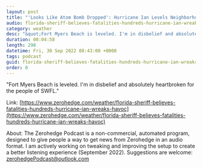 ```yaml
---
layout: post
title: "'Looks Like Atom Bomb Dropped': Hurricane Ian Levels Neighborhoods In Southwest Florida"
audio: florida-sheriff-believes-fatalities-hundreds-hurricane-ian-wreaks-havoc-2
category: weather
desc: "&quot;Fort Myers Beach is leveled. I'm in disbelief and absolutely heartbroken for the people of SWFL.&quot; "
duration: 00:04:58
length: 298
datetime: Fri, 30 Sep 2022 08:43:00 +0000
tags: podcast
guid: florida-sheriff-believes-fatalities-hundreds-hurricane-ian-wreaks-havoc-0
order: 0
---
```

&quot;Fort Myers Beach is leveled. I'm in disbelief and absolutely heartbroken for the people of SWFL.&quot; 

Link: [https://www.zerohedge.com/weather/florida-sheriff-believes-fatalities-hundreds-hurricane-ian-wreaks-havoc](https://www.zerohedge.com/weather/florida-sheriff-believes-fatalities-hundreds-hurricane-ian-wreaks-havoc)

About: The Zerohedge Podcast is a non-commercial, automated program, designed to give people a way to get news from Zerohedge in an audio format.  I am actively working on tweaking and improving the setup to create a better listening experience (September 2022).  Suggestions are welcome: [zerohedgePodcast@outlook.com](mailto:zerohedgePodcast@outlook.com)